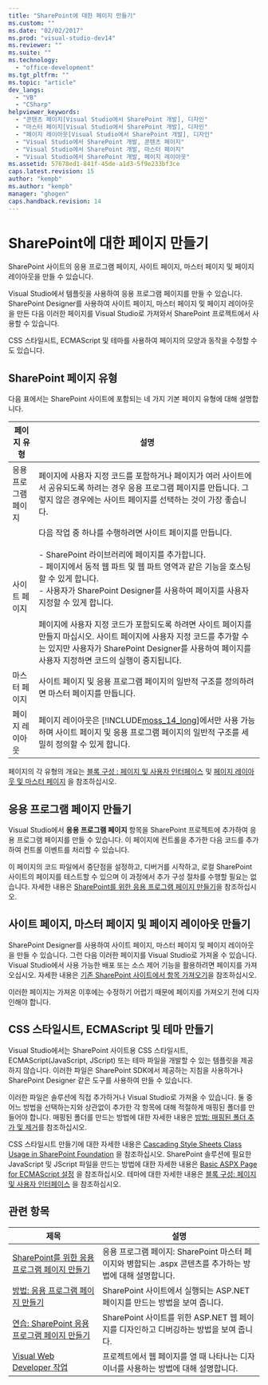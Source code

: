 ```yaml
---
title: "SharePoint에 대한 페이지 만들기"
ms.custom: ""
ms.date: "02/02/2017"
ms.prod: "visual-studio-dev14"
ms.reviewer: ""
ms.suite: ""
ms.technology: 
  - "office-development"
ms.tgt_pltfrm: ""
ms.topic: "article"
dev_langs: 
  - "VB"
  - "CSharp"
helpviewer_keywords: 
  - "콘텐츠 페이지[Visual Studio에서 SharePoint 개발], 디자인"
  - "마스터 페이지[Visual Studio에서 SharePoint 개발], 디자인"
  - "페이지 레이아웃[Visual Studio에서 SharePoint 개발], 디자인"
  - "Visual Studio에서 SharePoint 개발, 콘텐츠 페이지"
  - "Visual Studio에서 SharePoint 개발, 마스터 페이지"
  - "Visual Studio에서 SharePoint 개발, 페이지 레이아웃"
ms.assetid: 57678ed1-841f-45de-a1d3-5f9e233bf3ce
caps.latest.revision: 15
author: "kempb"
ms.author: "kempb"
manager: "ghogen"
caps.handback.revision: 14
---
```

# SharePoint에 대한 페이지 만들기
  SharePoint 사이트의 응용 프로그램 페이지, 사이트 페이지, 마스터 페이지 및 페이지 레이아웃을 만들 수 있습니다.  
  
 Visual Studio에서 템플릿을 사용하여 응용 프로그램 페이지를 만들 수 있습니다.  SharePoint Designer를 사용하여 사이트 페이지, 마스터 페이지 및 페이지 레이아웃을 만든 다음  이러한 페이지를 Visual Studio로 가져와서 SharePoint 프로젝트에서 사용할 수 있습니다.  
  
 CSS 스타일시트, ECMAScript 및 테마를 사용하여 페이지의 모양과 동작을 수정할 수도 있습니다.  
  
## SharePoint 페이지 유형  
 다음 표에서는 SharePoint 사이트에 포함되는 네 가지 기본 페이지 유형에 대해 설명합니다.  
  
|페이지 유형|설명|  
|------------|--------|  
|응용 프로그램 페이지|페이지에 사용자 지정 코드를 포함하거나 페이지가 여러 사이트에서 공유되도록 하려는 경우 응용 프로그램 페이지를 만듭니다.  그렇지 않은 경우에는 사이트 페이지를 선택하는 것이 가장 좋습니다.|  
|사이트 페이지|다음 작업 중 하나를 수행하려면 사이트 페이지를 만듭니다.<br /><br /> -   SharePoint 라이브러리에 페이지를 추가합니다.<br />-   페이지에서 동적 웹 파트 및 웹 파트 영역과 같은 기능을 호스팅할 수 있게 합니다.<br />-   사용자가 SharePoint Designer를 사용하여 페이지를 사용자 지정할 수 있게 합니다.<br /><br /> 페이지에 사용자 지정 코드가 포함되도록 하려면 사이트 페이지를 만들지 마십시오.  사이트 페이지에 사용자 지정 코드를 추가할 수는 있지만 사용자가 SharePoint Designer를 사용하여 페이지를 사용자 지정하면 코드의 실행이 중지됩니다.|  
|마스터 페이지|사이트 페이지 및 응용 프로그램 페이지의 일반적 구조를 정의하려면 마스터 페이지를 만듭니다.|  
|페이지 레이아웃|페이지 레이아웃은 [!INCLUDE[moss_14_long](../sharepoint/includes/moss-14-long-md.md)]에서만 사용 가능하며 사이트 페이지 및 응용 프로그램 페이지의 일반적 구조를 세밀히 정의할 수 있게 합니다.|  
  
 페이지의 각 유형의 개요는 [블록 구성 : 페이지 및 사용자 인터페이스](http://go.microsoft.com/fwlink/?LinkID=182095) 및 [페이지 레이아웃 및 마스터 페이지](http://go.microsoft.com/fwlink/?LinkID=182096) 을 참조하십시오.  
  
## 응용 프로그램 페이지 만들기  
 Visual Studio에서 **응용 프로그램 페이지** 항목을 SharePoint 프로젝트에 추가하여 응용 프로그램 페이지를 만들 수 있습니다.  이 페이지에 컨트롤을 추가한 다음 코드를 추가하여 컨트롤 이벤트를 처리할 수 있습니다.  
  
 이 페이지의 코드 파일에서 중단점을 설정하고, 디버거를 시작하고, 로컬 SharePoint 사이트의 페이지를 테스트할 수 있으며 이 과정에서 추가 구성 절차를 수행할 필요는 없습니다.  자세한 내용은 [SharePoint를 위한 응용 프로그램 페이지 만들기](../sharepoint/creating-application-pages-for-sharepoint.md)을 참조하십시오.  
  
## 사이트 페이지, 마스터 페이지 및 페이지 레이아웃 만들기  
 SharePoint Designer를 사용하여 사이트 페이지, 마스터 페이지 및 페이지 레이아웃을 만들 수 있습니다.  그런 다음 이러한 페이지를 Visual Studio로 가져올 수 있습니다.  Visual Studio에서 사용 가능한 배포 또는 소스 제어 기능을 활용하려면 페이지를 가져오십시오.  자세한 내용은 [기존 SharePoint 사이트에서 항목 가져오기](../sharepoint/importing-items-from-an-existing-sharepoint-site.md)을 참조하십시오.  
  
 이러한 페이지는 가져온 이후에는 수정하기 어렵기 때문에 페이지를 가져오기 전에 디자인해야 합니다.  
  
## CSS 스타일시트, ECMAScript 및 테마 만들기  
 Visual Studio에서는 SharePoint 사이트용 CSS 스타일시트, ECMAScript\(JavaScript, JScript\) 또는 테마 파일을 개발할 수 있는 템플릿을 제공하지 않습니다.  이러한 파일은 SharePoint SDK에서 제공하는 지침을 사용하거나 SharePoint Designer 같은 도구를 사용하여 만들 수 있습니다.  
  
 이러한 파일은 솔루션에 직접 추가하거나 Visual Studio로 가져올 수 있습니다.  둘 중 어느 방법을 선택하는지와 상관없이 추가한 각 항목에 대해 적절하게 매핑된 폴더를 만들어야 합니다.  매핑된 폴더를 만드는 방법에 대한 자세한 내용은 [방법: 매핑된 폴더 추가 및 제거](../sharepoint/how-to-add-and-remove-mapped-folders.md)를 참조하십시오.  
  
 CSS 스타일시트 만들기에 대한 자세한 내용은 [Cascading Style Sheets Class Usage in SharePoint Foundation](http://go.microsoft.com/fwlink/?LinkID=182098) 을 참조하십시오.  SharePoint 솔루션에 필요한 JavaScript 및 JScript 파일을 만드는 방법에 대한 자세한 내용은 [Basic ASPX Page for ECMAScript 설정](http://go.microsoft.com/fwlink/?LinkID=182099) 을 참조하십시오.  테마에 대한 자세한 내용은 [블록 구성: 페이지 및 사용자 인터페이스](http://go.microsoft.com/fwlink/?LinkID=182095) 을 참조하십시오.  
  
## 관련 항목  
  
|제목|설명|  
|--------|--------|  
|[SharePoint를 위한 응용 프로그램 페이지 만들기](../sharepoint/creating-application-pages-for-sharepoint.md)|응용 프로그램 페이지: SharePoint 마스터 페이지와 병합되는 .aspx 콘텐츠를 추가하는 방법에 대해 설명합니다.|  
|[방법: 응용 프로그램 페이지 만들기](../sharepoint/how-to-create-an-application-page.md)|SharePoint 사이트에서 실행되는 ASP.NET 페이지를 만드는 방법을 보여 줍니다.|  
|[연습: SharePoint 응용 프로그램 페이지 만들기](../sharepoint/walkthrough-creating-a-sharepoint-application-page.md)|SharePoint 사이트를 위한 ASP.NET 웹 페이지를 디자인하고 디버깅하는 방법을 보여 줍니다.|  
|[Visual Web Developer 작업](http://msdn.microsoft.com/ko-kr/9c31f93b-c8fb-4599-9b14-6194ec8c7539)|프로젝트에서 웹 페이지를 열 때 나타나는 디자이너를 사용하는 방법에 대해 설명합니다.|  
  
  